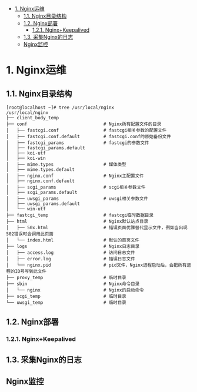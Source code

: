 <!-- TOC -->

- [1. Nginx运维](#1-nginx运维)
    - [1.1. Nginx目录结构](#11-nginx目录结构)
    - [1.2. Nginx部署](#12-nginx部署)
        - [1.2.1. Nginx+Keepalived](#121-nginxkeepalived)
    - [1.3. 采集Nginx的日志](#13-采集nginx的日志)
    - [Nginx监控](#nginx监控)

<!-- /TOC -->

# 1. Nginx运维  

<!--

***书籍   《Nginx应用与运维》

Nginx系列：后端服务应用健康检测 
https://mp.weixin.qq.com/s/5NIu2fGkr9ZYqBks1UI6Lg
-->

## 1.1. Nginx目录结构  

```
[root@localhost ~]# tree /usr/local/nginx
/usr/local/nginx
├── client_body_temp
├── conf                             # Nginx所有配置文件的目录
│   ├── fastcgi.conf                 # fastcgi相关参数的配置文件
│   ├── fastcgi.conf.default         # fastcgi.conf的原始备份文件
│   ├── fastcgi_params               # fastcgi的参数文件
│   ├── fastcgi_params.default       
│   ├── koi-utf
│   ├── koi-win
│   ├── mime.types                   # 媒体类型
│   ├── mime.types.default
│   ├── nginx.conf                   # Nginx主配置文件
│   ├── nginx.conf.default
│   ├── scgi_params                  # scgi相关参数文件
│   ├── scgi_params.default  
│   ├── uwsgi_params                 # uwsgi相关参数文件
│   ├── uwsgi_params.default
│   └── win-utf
├── fastcgi_temp                     # fastcgi临时数据目录
├── html                             # Nginx默认站点目录
│   ├── 50x.html                     # 错误页面优雅替代显示文件，例如当出现502错误时会调用此页面
│   └── index.html                   # 默认的首页文件
├── logs                             # Nginx日志目录
│   ├── access.log                   # 访问日志文件
│   ├── error.log                    # 错误日志文件
│   └── nginx.pid                    # pid文件，Nginx进程启动后，会把所有进程的ID号写到此文件
├── proxy_temp                       # 临时目录
├── sbin                             # Nginx命令目录
│   └── nginx                        # Nginx的启动命令
├── scgi_temp                        # 临时目录
└── uwsgi_temp                       # 临时目录
```

## 1.2. Nginx部署  
### 1.2.1. Nginx+Keepalived  
<!-- 
【Nginx】如何搭建Nginx+Keepalived双机热备环境？这是最全的一篇了！！ 
 https://mp.weixin.qq.com/s/mnB3Xw1ju6l5-YiS6sF82g
-->


## 1.3. 采集Nginx的日志  

<!-- 
如何采集Nginx的日志？
https://mp.weixin.qq.com/s/x-IqAk7zTAFf7tpXRE0O5g
推荐一款日志切割神器！我常用~ 
https://mp.weixin.qq.com/s/aFbKCQBnrK3GaQsXjIFAOw
-->

## Nginx监控  
<!-- 

又一款Nginx 管理可视化神器！通过界面完成配置监控 
https://mp.weixin.qq.com/s/sPntuPTCNTs6bXsJkO8g5g
-->
